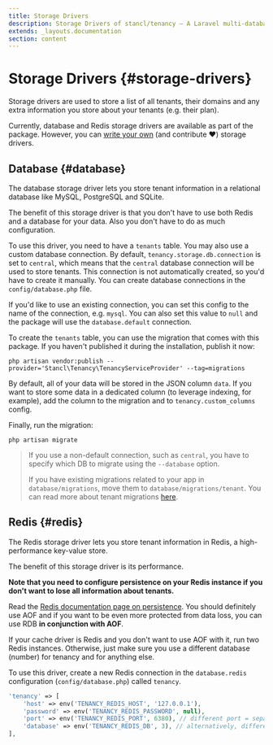 ```yaml
---
title: Storage Drivers
description: Storage Drivers of stancl/tenancy — A Laravel multi-database tenancy package that respects your code..
extends: _layouts.documentation
section: content
---
```


# Storage Drivers {#storage-drivers}

Storage drivers are used to store a list of all tenants, their domains and any extra information you store about your tenants (e.g. their plan).

Currently, database and Redis storage drivers are available as part of the package. However, you can [write your own](/docs/writing-storage-drivers) (and contribute ❤️) storage drivers.

## Database {#database}

The database storage driver lets you store tenant information in a relational database like MySQL, PostgreSQL and SQLite.

The benefit of this storage driver is that you don't have to use both Redis and a database for your data. Also you don't have to do as much configuration.

To use this driver, you need to have a `tenants` table. You may also use a custom database connection. By default, `tenancy.storage.db.connection` is set to `central`, which means that the `central` database connection will be used to store tenants. This connection is not automatically created, so you'd have to create it manually. You can create database connections in the `config/database.php` file.

If you'd like to use an existing connection, you can set this config to the name of the connection, e.g. `mysql`. You can also set this value to `null` and the package will use the `database.default` connection. 

To create the `tenants` table, you can use the migration that comes with this package. If you haven't published it during the installation, publish it now:
```
php artisan vendor:publish --provider='Stancl\Tenancy\TenancyServiceProvider' --tag=migrations
```

By default, all of your data will be stored in the JSON column `data`. If you want to store some data in a dedicated column (to leverage indexing, for example), add the column to the migration and to `tenancy.custom_columns` config.

Finally, run the migration:
```
php artisan migrate
```

> If you use a non-default connection, such as `central`, you have to specify which DB to migrate using the `--database` option.
> 
> If you have existing migrations related to your app in `database/migrations`, move them to `database/migrations/tenant`. You can read more about tenant migrations [here](/docs/console-commands/#migrate).

## Redis {#redis}

The Redis storage driver lets you store tenant information in Redis, a high-performance key-value store.

The benefit of this storage driver is its performance.

**Note that you need to configure persistence on your Redis instance if you don't want to lose all information about tenants.**

Read the [Redis documentation page on persistence](https://redis.io/topics/persistence). You should definitely use AOF and if you want to be even more protected from data loss, you can use RDB **in conjunction with AOF**.

If your cache driver is Redis and you don't want to use AOF with it, run two Redis instances. Otherwise, just make sure you use a different database (number) for tenancy and for anything else.

To use this driver, create a new Redis connection in the `database.redis` configuration (`config/database.php`) called `tenancy`.

```php
'tenancy' => [
    'host' => env('TENANCY_REDIS_HOST', '127.0.0.1'),
    'password' => env('TENANCY_REDIS_PASSWORD', null),
    'port' => env('TENANCY_REDIS_PORT', 6380), // different port = separate Redis instance
    'database' => env('TENANCY_REDIS_DB', 3), // alternatively, different database number
],
```